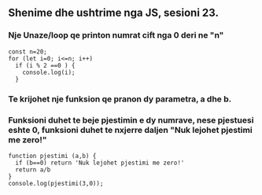 ## Shenime dhe ushtrime nga JS, sesioni 23.

### Nje Unaze/loop qe printon numrat cift nga 0 deri ne "n"
```
const n=20;
for (let i=0; i<=n; i++)
  if (i % 2 ==0 ) {
    console.log(i);
  }
```
### Te krijohet nje funksion qe pranon dy parametra, a dhe b.
### Funksioni duhet te beje pjestimin e dy numrave, nese pjestuesi eshte 0, funksioni duhet te nxjerre daljen "Nuk lejohet pjestimi me zero!"

```
function pjestimi (a,b) {
  if (b==0) return 'Nuk lejohet pjestimi me zero!'
  return a/b
}
console.log(pjestimi(3,0));
```

